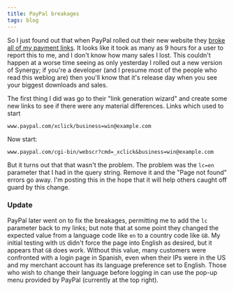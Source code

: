 ```yaml
---
title: PayPal breakages
tags: blog
---
```


So I just found out that when PayPal rolled out their new website they [broke all of my payment links](http://typechecked.net/a/news/archives/2007/10/paypal_rolls_ou.php). It looks like it took as many as 9 hours for a user to report this to me, and I don't know how many sales I lost. This couldn't happen at a worse time seeing as only yesterday I rolled out a new version of Synergy; if you're a developer (and I presume most of the people who read this weblog are) then you'll know that it's release day when you see your biggest downloads and sales.

The first thing I did was go to their "link generation wizard" and create some new links to see if there were any material differences. Links which used to start

    www.paypal.com/xclick/business=win@example.com

Now start:

    www.paypal.com/cgi-bin/webscr?cmd=_xclick&business=win@example.com

But it turns out that that wasn't the problem. The problem was the `lc=en` parameter that I had in the query string. Remove it and the "Page not found" errors go away. I'm posting this in the hope that it will help others caught off guard by this change.

### Update

PayPal later went on to fix the breakages, permitting me to add the `lc` parameter back to my links; but note that at some point they changed the expected value from a language code like `en` to a country code like `GB`. My initial testing with `US` didn't force the page into English as desired, but it appears that `GB` does work. Without this value, many customers were confronted with a login page in Spanish, even when their IPs were in the US and my merchant account has its language preference set to English. Those who wish to change their language before logging in can use the pop-up menu provided by PayPal (currently at the top right).
